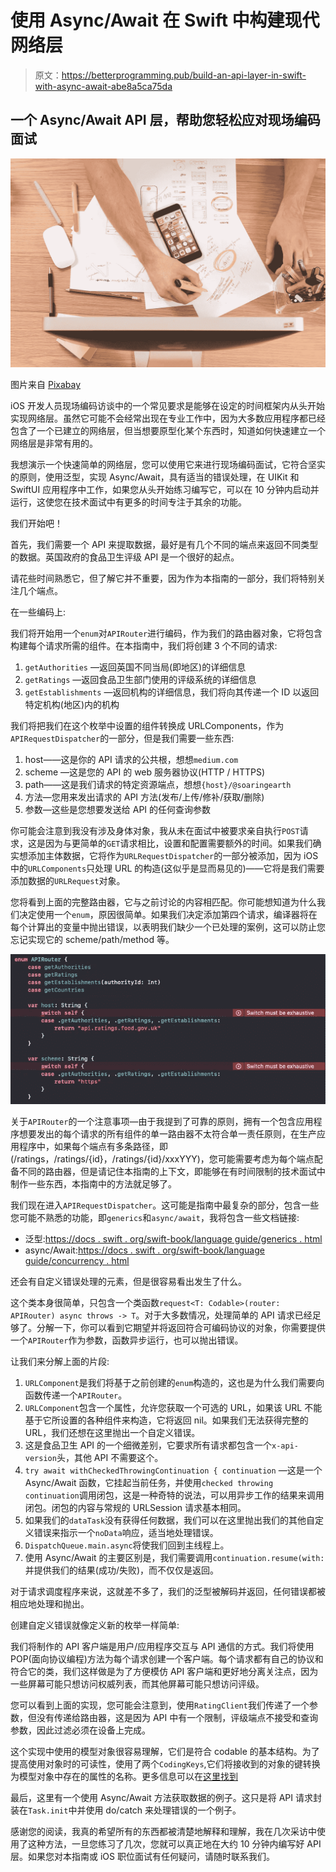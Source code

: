 # 使用 Async/Await 在 Swift 中构建现代网络层

> 原文：<https://betterprogramming.pub/build-an-api-layer-in-swift-with-async-await-abe8a5ca75da>

## 一个 Async/Await API 层，帮助您轻松应对现场编码面试

![](img/2bed9796fd763c134981052b184964c9.png)

图片来自 [Pixabay](https://pixabay.com//?utm_source=link-attribution&utm_medium=referral&utm_campaign=image&utm_content=788002)

iOS 开发人员现场编码访谈中的一个常见要求是能够在设定的时间框架内从头开始实现网络层。虽然它可能不会经常出现在专业工作中，因为大多数应用程序都已经包含了一个已建立的网络层，但当想要原型化某个东西时，知道如何快速建立一个网络层是非常有用的。

我想演示一个快速简单的网络层，您可以使用它来进行现场编码面试，它符合坚实的原则，使用泛型，实现 Async/Await，具有适当的错误处理，在 UIKit 和 SwiftUI 应用程序中工作，如果您从头开始练习编写它，可以在 10 分钟内启动并运行，这使您在技术面试中有更多的时间专注于其余的功能。

我们开始吧！

首先，我们需要一个 API 来提取数据，最好是有几个不同的端点来返回不同类型的数据。英国政府的食品卫生评级 API 是一个很好的起点。

请花些时间熟悉它，但了解它并不重要，因为作为本指南的一部分，我们将特别关注几个端点。

在一些编码上:

我们将开始用一个`enum`对`APIRouter`进行编码，作为我们的路由器对象，它将包含构建每个请求所需的组件。在本指南中，我们将创建 3 个不同的请求:

1.  `getAuthorities` —返回英国不同当局(即地区)的详细信息
2.  `getRatings` —返回食品卫生部门使用的评级系统的详细信息
3.  `getEstablishments` —返回机构的详细信息，我们将向其传递一个 ID 以返回特定机构(地区)内的机构

我们将把我们在这个枚举中设置的组件转换成 URLComponents，作为`APIRequestDispatcher`的一部分，但是我们需要一些东西:

1.  host——这是你的 API 请求的公共根，想想`medium.com`
2.  scheme —这是您的 API 的 web 服务器协议(HTTP / HTTPS)
3.  path——这是我们请求的特定资源端点，想想`{host}/@soaringearth`
4.  方法—您用来发出请求的 API 方法(发布/上传/修补/获取/删除)
5.  参数—这些是您想要发送给 API 的任何查询参数

你可能会注意到我没有涉及身体对象，我从未在面试中被要求亲自执行`POST`请求，这是因为与更简单的`GET`请求相比，设置和配置需要额外的时间。如果我们确实想添加主体数据，它将作为`URLRequestDispatcher`的一部分被添加，因为 iOS 中的`URLComponents`只处理 URL 的构造(这似乎是显而易见的)——它将是我们需要添加数据的`URLRequest`对象。

您将看到上面的完整路由器，它与之前讨论的内容相匹配。你可能想知道为什么我们决定使用一个`enum`，原因很简单。如果我们决定添加第四个请求，编译器将在每个计算出的变量中抛出错误，以表明我们缺少一个已处理的案例，这可以防止您忘记实现它的 scheme/path/method 等。

![](img/65b7fd7062e85dde4bd0f83675073ce6.png)

关于`APIRouter`的一个注意事项—由于我提到了可靠的原则，拥有一个包含应用程序想要发出的每个请求的所有组件的单一路由器不太符合单一责任原则，在生产应用程序中，如果每个端点有多条路径，即(/ratings，/ratings/{id}，/ratings/{id}/xxxYYY)，您可能需要考虑为每个端点配备不同的路由器，但是请记住本指南的上下文，即能够在有时间限制的技术面试中制作一些东西，本指南中的方法就足够了。

我们现在进入`APIRequestDispatcher`。这可能是指南中最复杂的部分，包含一些您可能不熟悉的功能，即`generics`和`async/await`，我将包含一些文档链接:

*   泛型:[https://docs . swift . org/swift-book/language guide/generics . html](https://docs.swift.org/swift-book/LanguageGuide/Generics.html)
*   async/Await:[https://docs . swift . org/swift-book/language guide/concurrency . html](https://docs.swift.org/swift-book/LanguageGuide/Concurrency.html)

还会有自定义错误处理的元素，但是很容易看出发生了什么。

这个类本身很简单，只包含一个类函数`request<T: Codable>(router: APIRouter) async throws -> T`。对于大多数情况，处理简单的 API 请求已经足够了。分解一下，你可以看到它期望并将返回符合可编码协议的对象，你需要提供一个`APIRouter`作为参数，函数异步运行，也可以抛出错误。

让我们来分解上面的片段:

1.  `URLComponent`是我们将基于之前创建的`enum`构造的，这也是为什么我们需要向函数传递一个`APIRouter`。
2.  `URLComponent`包含一个属性，允许您获取一个可选的 URL，如果该 URL 不能基于它所设置的各种组件来构造，它将返回 nil。如果我们无法获得完整的 URL，我们还想在这里抛出一个自定义错误。
3.  这是食品卫生 API 的一个细微差别，它要求所有请求都包含一个`x-api-version`头，其他 API 不需要这个。
4.  `try await withCheckedThrowingContinuation { continuation` —这是一个 Async/Await 函数，它挂起当前任务，并使用`checked throwing continuation`调用闭包，这是一种奇特的说法，可以用异步工作的结果来调用闭包。闭包的内容与常规的 URLSession 请求基本相同。
5.  如果我们的`dataTask`没有获得任何数据，我们可以在这里抛出我们的其他自定义错误来指示一个`noData`响应，适当地处理错误。
6.  `DispatchQueue.main.async`将使我们回到主线程上。
7.  使用 Async/Await 的主要区别是，我们需要调用`continuation.resume(with:`并提供我们的结果(成功/失败)，而不仅仅是返回。

对于请求调度程序来说，这就差不多了，我们的泛型被解码并返回，任何错误都被相应地处理和抛出。

创建自定义错误就像定义新的枚举一样简单:

我们将制作的 API 客户端是用户/应用程序交互与 API 通信的方式。我们将使用 POP(面向协议编程)方法为每个请求创建一个客户端。每个请求都有自己的协议和符合它的类，我们这样做是为了方便模仿 API 客户端和更好地分离关注点，因为一些屏幕可能只想访问权威列表，而其他屏幕可能只想访问评级。

您可以看到上面的实现，您可能会注意到，使用`RatingClient`我们传递了一个参数，但没有传递给路由器，这是因为 API 中有一个限制，评级端点不接受和查询参数，因此过滤必须在设备上完成。

这个实现中使用的模型对象很容易理解，它们是符合 codable 的基本结构。为了提高使用对象时的可读性，使用了两个`CodingKeys`,它们将接收到的对象的键转换为模型对象中存在的属性的名称。更多信息可以在[这里找到](https://developer.apple.com/documentation/foundation/archives_and_serialization/encoding_and_decoding_custom_types)

最后，这里有一个使用 Async/Await 方法获取数据的例子。这只是将 API 请求封装在`Task.init`中并使用 do/catch 来处理错误的一个例子。

感谢您的阅读，我真的希望所有的东西都被清楚地解释和理解，我在几次采访中使用了这种方法，一旦您练习了几次，您就可以真正地在大约 10 分钟内编写好 API 层。如果您对本指南或 iOS 职位面试有任何疑问，请随时联系我们。